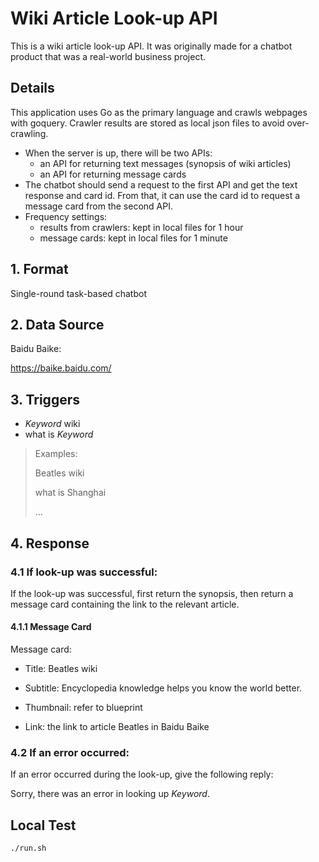 # Wiki Article Look-up API

This is a wiki article look-up API. It was originally made for a chatbot product that was a real-world business project.

## Details

This application uses Go as the primary language and crawls webpages with goquery. Crawler results are stored as local json files to avoid over-crawling.

- When the server is up, there will be two APIs:
  - an API for returning text messages (synopsis of wiki articles)
  - an API for returning message cards
- The chatbot should send a request to the first API and get the text response and card id. From that, it can use the card id to request a message card from the second API.
- Frequency settings:
  - results from crawlers: kept in local files for 1 hour
  - message cards: kept in local files for 1 minute

## 1. Format

Single-round task-based chatbot

## 2. Data Source

Baidu Baike:

https://baike.baidu.com/

## 3. Triggers

- *Keyword* wiki
- what is *Keyword*

> Examples:
>
> Beatles wiki
>
> what is Shanghai
>
> ...

## 4. Response

### 4.1 If look-up was successful:

If the look-up was successful, first return the synopsis, then return a message card containing the link to the relevant article.

#### 4.1.1 Message Card

Message card:

- Title: Beatles wiki

- Subtitle: Encyclopedia knowledge helps you know the world better.

- Thumbnail: refer to blueprint

- Link: the link to article Beatles in Baidu Baike

### 4.2 If an error occurred:

If an error occurred during the look-up, give the following reply:

Sorry, there was an error in looking up *Keyword*.



## Local Test

```bash
./run.sh
```
